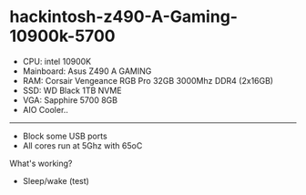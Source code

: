 # hackintosh-z490-A-Gaming-10900k-5700
- CPU: intel 10900K
- Mainboard: Asus Z490 A GAMING
- RAM: Corsair Vengeance RGB Pro 32GB 3000Mhz DDR4 (2x16GB)
- SSD: WD Black 1TB NVME
- VGA: Sapphire 5700 8GB
- AIO Cooler..

-----------------------------

- Block some USB ports
- All cores run at 5Ghz with 65oC

What's working?
- Sleep/wake (test)
